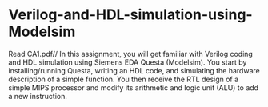 # Verilog-and-HDL-simulation-using-Modelsim
Read CA1.pdf//
In this assignment, you will get familiar with Verilog coding and HDL simulation using
Siemens EDA Questa (Modelsim). You start by installing/running Questa, writing an
HDL code, and simulating the hardware description of a simple function. You then
receive the RTL design of a simple MIPS processor and modify its arithmetic and logic
unit (ALU) to add a new instruction.
